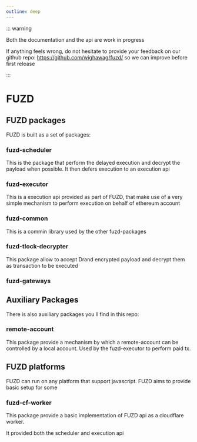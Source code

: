 ```yaml
---
outline: deep
---
```


::: warning

Both the documentation and the api are work in progress

If anything feels wrong, do not hesitate to provide your feedback on our github repo: https://github.com/wighawag/fuzd/ so we can improve before first release

:::

# FUZD

## FUZD packages

FUZD is built as a set of packages:

### fuzd-scheduler

This is the package that perform the delayed execution and decrypt the payload when possible. It then defers execution to an execution api

### fuzd-executor

This is a execution api provided as part of FUZD, that make use of a very simple mechanism to perform execution on behalf of ethereum account

### fuzd-common

This is a commin library used by the other fuzd-packages

### fuzd-tlock-decrypter

This package allow to accept Drand encrypted payload and decrypt them as transaction to be executed

### fuzd-gateways

## Auxiliary Packages

There is also auxiliary packages you ll find in this repo:

### remote-account

This package provide a mechanism by which a remote-account can be controlled by a local account. Used by the fuzd-executor to perform paid tx.

## FUZD platforms

FUZD can run on any platform that support javascript. FUZD aims to provide basic setup for some

### fuzd-cf-worker

This package provide a basic implementation of FUZD api as a cloudflare worker.

It provided both the scheduler and execution api
